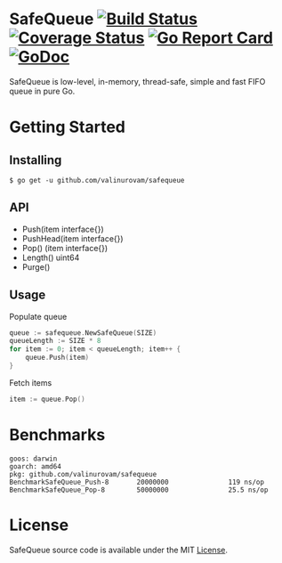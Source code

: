 # SafeQueue [![Build Status](https://github.com/valinurovam/safequeue/actions/workflows/go.yml/badge.svg)](https://github.com/valinurovam/safequeue/actions) [![Coverage Status](https://coveralls.io/repos/github/valinurovam/safequeue/badge.svg)](https://coveralls.io/github/valinurovam/safequeue) [![Go Report Card](https://goreportcard.com/badge/github.com/valinurovam/safequeue)](https://goreportcard.com/report/github.com/valinurovam/safequeue) [![GoDoc](https://godoc.org/github.com/valinurovam/safequeue?status.svg)](https://godoc.org/github.com/valinurovam/safequeue)

SafeQueue is low-level, in-memory, thread-safe, simple and fast FIFO queue in pure Go.


# Getting Started

## Installing

```shell
$ go get -u github.com/valinurovam/safequeue
```
## API
- Push(item interface{})
- PushHead(item interface{})
- Pop() (item interface{})
- Length() uint64
- Purge()

## Usage

Populate queue
```go
queue := safequeue.NewSafeQueue(SIZE)
queueLength := SIZE * 8
for item := 0; item < queueLength; item++ {
    queue.Push(item)
}
```

Fetch items
```go
item := queue.Pop()
```

# Benchmarks
```shell
goos: darwin
goarch: amd64
pkg: github.com/valinurovam/safequeue
BenchmarkSafeQueue_Push-8       20000000               119 ns/op
BenchmarkSafeQueue_Pop-8        50000000               25.5 ns/op

```

# License

SafeQueue source code is available under the MIT [License](/LICENSE).
